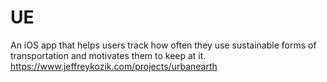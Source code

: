 # UE
An iOS app that helps users track how often they use sustainable forms of transportation and motivates them to keep at it.
https://www.jeffreykozik.com/projects/urbanearth
